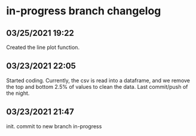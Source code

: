 # in-progress branch changelog

## 03/25/2021 19:22
Created the line plot function.

## 03/23/2021 22:05
Started coding. Currently, the csv is read into a dataframe, and we remove the top and bottom 2.5% of values to clean the data. Last commit/push of the night.

## 03/23/2021 21:47
init. commit to new branch in-progress